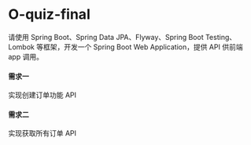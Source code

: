 # O-quiz-final

请使用 Spring Boot、Spring Data JPA、Flyway、Spring Boot Testing、Lombok 等框架，开发一个 Spring Boot Web Application，提供 API 供前端 app 调用。


#### 需求一

实现创建订单功能 API

#### 需求二

实现获取所有订单 API